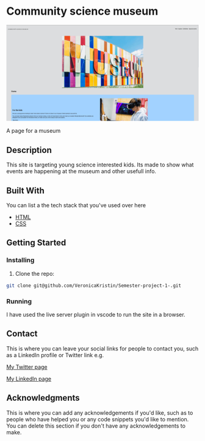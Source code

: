 # Community science museum

![image](/images/csm-min.jpg)

A page for a museum

## Description

This site is targeting young science interested kids. Its made to show what events are happening at the museum and other usefull info.

## Built With

You can list a the tech stack that you've used over here

-   [HTML]()
-   [CSS]()

## Getting Started

### Installing

1. Clone the repo:

```bash
git clone git@github.com/VeronicaKristin/Semester-project-1-.git
```

### Running

I have used the live server plugin in vscode to run the site in a browser.

## Contact

This is where you can leave your social links for people to contact you, such as a LinkedIn profile or Twitter link e.g.

[My Twitter page](https://twitter.com/vikkionica)

[My LinkedIn page](https://www.linkedin.com/in/veronica-kristin-fadnes-664726283/)

## Acknowledgments

This is where you can add any acknowledgements if you'd like, such as to people who have helped you or any code snippets you'd like to mention. You
can delete this section if you don't have any acknowledgements to make.
